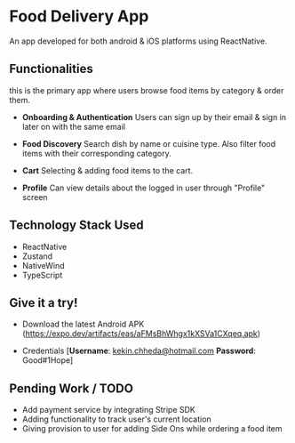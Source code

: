 # Food Delivery App 

An app developed for both android & iOS platforms using ReactNative.

## Functionalities
this is the primary app where users browse food items by category & order them.

- **Onboarding & Authentication**
Users can sign up by their email & sign in later on with the same email

- **Food Discovery**
Search dish by name or cuisine type. Also filter food items with their corresponding category.

- **Cart**
Selecting & adding food items to the cart.

- **Profile** Can view details about the logged in user through "Profile" screen


## Technology Stack Used

* ReactNative
* Zustand
* NativeWind
* TypeScript

## Give it a try!

- Download the latest Android APK (https://expo.dev/artifacts/eas/aFMsBhWhgx1kXSVa1CXqeq.apk)

- Credentials [**Username**: kekin.chheda@hotmail.com **Password**: Good#1Hope]



## Pending Work / TODO
- Add payment service by integrating Stripe SDK
- Adding functionality to track user's current location
- Giving provision to user for adding Side Ons while ordering a food item
